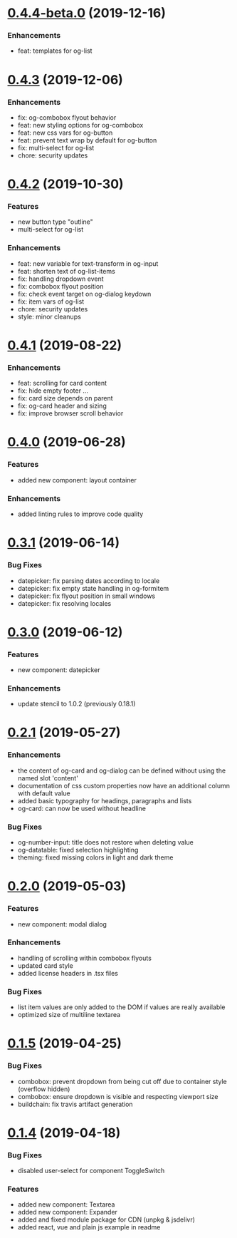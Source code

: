 # [0.4.4-beta.0](https://github.com/orgenic/orgenic-ui/compare/v0.4.3...v0.4.4-beta.0) (2019-12-16)

### Enhancements
* feat: templates for og-list

# [0.4.3](https://github.com/orgenic/orgenic-ui/compare/v0.4.2...v0.4.3) (2019-12-06)

### Enhancements
* fix: og-combobox flyout behavior
* feat: new styling options for og-combobox
* feat: new css vars for og-button
* feat: prevent text wrap by default for og-button
* fix: multi-select for og-list
* chore: security updates

# [0.4.2](https://github.com/orgenic/orgenic-ui/compare/v0.4.1...v0.4.2) (2019-10-30)

### Features
* new button type "outline"
* multi-select for og-list

### Enhancements
* feat: new variable for text-transform in og-input
* feat: shorten text of og-list-items
* fix: handling dropdown event
* fix: combobox flyout position
* fix: check event target on og-dialog keydown
* fix: item vars of og-list
* chore: security updates
* style: minor cleanups

# [0.4.1](https://github.com/orgenic/orgenic-ui/compare/v0.4.0...v0.4.1) (2019-08-22)

### Enhancements
* feat: scrolling for card content
* fix: hide empty footer  …
* fix: card size depends on parent
* fix: og-card header and sizing
* fix: improve browser scroll behavior

# [0.4.0](https://github.com/orgenic/orgenic-ui/compare/v0.3.1...v0.4.0) (2019-06-28)

### Features
* added new component: layout container

### Enhancements
* added linting rules to improve code quality

# [0.3.1](https://github.com/orgenic/orgenic-ui/compare/v0.3.0...v0.3.1) (2019-06-14)

### Bug Fixes
* datepicker: fix parsing dates according to locale
* datepicker: fix empty state handling in og-formitem
* datepicker: fix flyout position in small windows
* datepicker: fix resolving locales

# [0.3.0](https://github.com/orgenic/orgenic-ui/compare/v0.2.1...v0.3.0) (2019-06-12)

### Features
* new component: datepicker

### Enhancements
* update stencil to 1.0.2 (previously 0.18.1)

# [0.2.1](https://github.com/orgenic/orgenic-ui/compare/v0.2.0...v0.2.1) (2019-05-27)

### Enhancements
* the content of og-card and og-dialog can be defined without using the named slot 'content'
* documentation of css custom properties now have an additional column with default value
* added basic typography for headings, paragraphs and lists
* og-card: can now be used without headline

### Bug Fixes
* og-number-input: title does not restore when deleting value
* og-datatable: fixed selection highlighting
* theming: fixed missing colors in light and dark theme

# [0.2.0](https://github.com/orgenic/orgenic-ui/compare/v0.1.5...v0.2.0) (2019-05-03)

### Features
* new component: modal dialog

### Enhancements
* handling of scrolling within combobox flyouts
* updated card style
* added license headers in .tsx files

### Bug Fixes
* list item values are only added to the DOM if values are really available
* optimized size of multiline textarea

# [0.1.5](https://github.com/orgenic/orgenic-ui/compare/v0.1.4...v0.1.5) (2019-04-25)

### Bug Fixes
* combobox: prevent dropdown from being cut off due to container style (overflow hidden)
* combobox: ensure dropdown is visible and respecting viewport size
* buildchain: fix travis artifact generation

# [0.1.4](https://github.com/orgenic/orgenic-ui/compare/v0.1.3...v0.1.4) (2019-04-18)

### Bug Fixes
* disabled user-select for component ToggleSwitch

### Features
* added new component: Textarea
* added new component: Expander
* added and fixed module package for CDN (unpkg & jsdelivr)
* added react, vue and plain js example in readme
